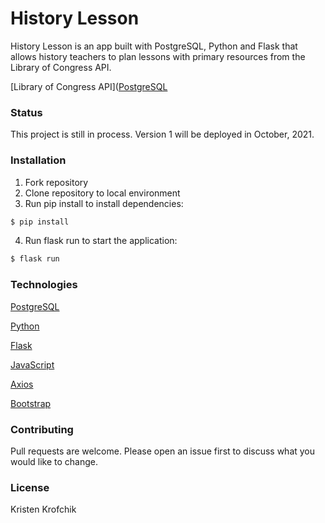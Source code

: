 # History Lesson

History Lesson is an app built with PostgreSQL, Python and Flask that allows history teachers to plan lessons with primary resources from the Library of Congress API.

[Library of Congress API]([PostgreSQL](https://www.postgresql.org/docs/)

### Status
This project is still in process. Version 1 will be deployed in October, 2021. 

### Installation

1. Fork repository
2. Clone repository to local environment
3. Run pip install to install dependencies:

```bash
$ pip install
```
4. Run flask run to start the application:

```bash
$ flask run
```

### Technologies

[PostgreSQL](https://www.postgresql.org/docs/)

[Python](https://docs.python.org/3.9/)

[Flask](https://flask.palletsprojects.com/en/2.0.x/)

[JavaScript](https://developer.mozilla.org/en-US/docs/Web/JavaScript)

[Axios](https://axios-http.com/docs/intro)

[Bootstrap](https://getbootstrap.com/docs/4.1/getting-started/introduction/)


### Contributing
Pull requests are welcome. Please open an issue first to discuss what you would like to change.

### License
Kristen Krofchik
